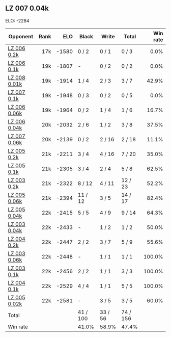 ## LZ 007 0.04k ##

ELO: -2284

Opponent | Rank | ELO | Black | Write | Total | Win rate
---------|-----:|----:|-------|-------|-------|-------:
[LZ 006 0.2k](LZ%20006%200.2k.md) | 17k | -1580 | 0 / 2 | 0 / 1 | 0 / 3 | 0.0%
[LZ 006 0.1k](LZ%20006%200.1k.md) | 19k | -1807 | - | 0 / 2 | 0 / 2 | 0.0%
[LZ 008 0.01k](LZ%20008%200.01k.md) | 19k | -1914 | 1 / 4 | 2 / 3 | 3 / 7 | 42.9%
[LZ 007 0.1k](LZ%20007%200.1k.md) | 19k | -1948 | 0 / 3 | 0 / 2 | 0 / 5 | 0.0%
[LZ 006 0.06k](LZ%20006%200.06k.md) | 19k | -1964 | 0 / 2 | 1 / 4 | 1 / 6 | 16.7%
[LZ 006 0.04k](LZ%20006%200.04k.md) | 20k | -2032 | 2 / 6 | 1 / 2 | 3 / 8 | 37.5%
[LZ 007 0.06k](LZ%20007%200.06k.md) | 20k | -2139 | 0 / 2 | 2 / 16 | 2 / 18 | 11.1%
[LZ 005 0.2k](LZ%20005%200.2k.md) | 21k | -2211 | 3 / 4 | 4 / 16 | 7 / 20 | 35.0%
[LZ 005 0.1k](LZ%20005%200.1k.md) | 21k | -2305 | 3 / 4 | 2 / 4 | 5 / 8 | 62.5%
[LZ 003 0.2k](LZ%20003%200.2k.md) | 21k | -2322 | 8 / 12 | 4 / 11 | 12 / 23 | 52.2%
[LZ 005 0.06k](LZ%20005%200.06k.md) | 21k | -2394 | 11 / 12 | 3 / 5 | 14 / 17 | 82.4%
[LZ 005 0.04k](LZ%20005%200.04k.md) | 22k | -2415 | 5 / 5 | 4 / 9 | 9 / 14 | 64.3%
[LZ 003 0.04k](LZ%20003%200.04k.md) | 22k | -2433 | - | 1 / 2 | 1 / 2 | 50.0%
[LZ 004 0.2k](LZ%20004%200.2k.md) | 22k | -2447 | 2 / 2 | 3 / 7 | 5 / 9 | 55.6%
[LZ 003 0.06k](LZ%20003%200.06k.md) | 22k | -2448 | - | 1 / 1 | 1 / 1 | 100.0%
[LZ 003 0.1k](LZ%20003%200.1k.md) | 22k | -2456 | 2 / 2 | 1 / 1 | 3 / 3 | 100.0%
[LZ 004 0.1k](LZ%20004%200.1k.md) | 22k | -2529 | 4 / 4 | 1 / 1 | 5 / 5 | 100.0%
[LZ 005 0.02k](LZ%20005%200.02k.md) | 22k | -2581 | - | 3 / 5 | 3 / 5 | 60.0%
Total | | | 41 / 100 | 33 / 56 | 74 / 156 | 
Win rate| | | 41.0% | 58.9% | 47.4% | 
